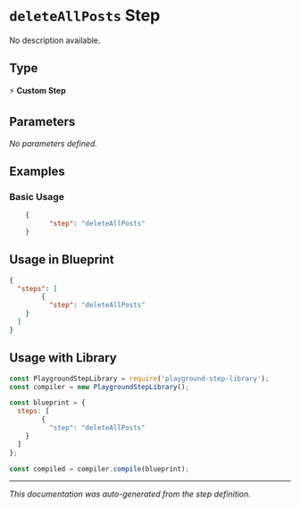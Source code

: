 # `deleteAllPosts` Step

No description available.

## Type
⚡ **Custom Step**

## Parameters

*No parameters defined.*

## Examples

### Basic Usage
```json
    {
          "step": "deleteAllPosts"
    }
```

## Usage in Blueprint

```json
{
  "steps": [
        {
          "step": "deleteAllPosts"
    }
  ]
}
```

## Usage with Library

```javascript
const PlaygroundStepLibrary = require('playground-step-library');
const compiler = new PlaygroundStepLibrary();

const blueprint = {
  steps: [
        {
          "step": "deleteAllPosts"
    }
  ]
};

const compiled = compiler.compile(blueprint);
```

---

*This documentation was auto-generated from the step definition.*
